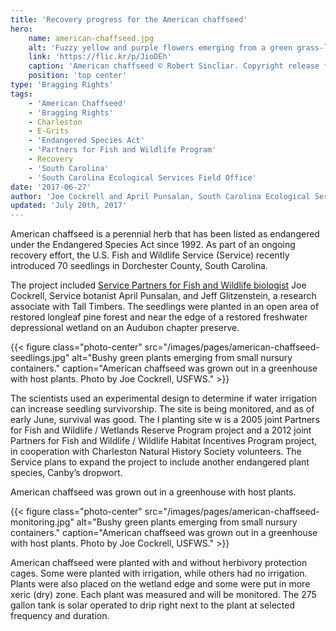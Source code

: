 ```yaml
---
title: 'Recovery progress for the American chaffseed'
hero:
    name: american-chaffseed.jpg
    alt: 'Fuzzy yellow and purple flowers emerging from a green grass-like stalk.'
    link: 'https://flic.kr/p/JioDEh'
    caption: 'American chaffseed © Robert Sincliar. Copyright release form S://EA/Photo Permissions/american-chaffseed.pdf'
    position: 'top center'
type: 'Bragging Rights'
tags:
    - 'American Chaffseed'
    - 'Bragging Rights'
    - Charleston
    - E-Grits
    - 'Endangered Species Act'
    - 'Partners for Fish and Wildlife Program'
    - Recovery
    - 'South Carolina'
    - 'South Carolina Ecological Services Field Office'
date: '2017-06-27'
author: 'Joe Cockrell and April Punsalan, South Carolina Ecological Services Field Office'
updated: 'July 20th, 2017'
---
```


American chaffseed is a perennial herb that has been listed as endangered under the Endangered Species Act since 1992. As part of an ongoing recovery effort, the U.S. Fish and Wildlife Service (Service) recently introduced 70 seedlings in Dorchester County, South Carolina.

The project included [Service Partners for Fish and Wildlife biologist](/our-services/partners-program/) Joe Cockrell, Service botanist April Punsalan, and Jeff Glitzenstein, a research associate with Tall Timbers. The seedlings were planted in an open area of restored longleaf pine forest and near the edge of a restored freshwater depressional wetland on an Audubon chapter preserve.  

{{< figure class="photo-center" src="/images/pages/american-chaffseed-seedlings.jpg" alt="Bushy green plants emerging from small nursury containers." caption="American chaffseed was grown out in a greenhouse with host plants. Photo by Joe Cockrell, USFWS." >}}

The scientists used an experimental design to determine if water irrigation can increase seedling survivorship. The site is being monitored, and as of early June, survival was good.  The l planting site w is a 2005 joint Partners for Fish and Wildlife / Wetlands Reserve Program project and a 2012 joint Partners for Fish and Wildlife / Wildlife Habitat Incentives Program project, in cooperation with Charleston Natural History Society volunteers.  The Service plans to expand the project to include another endangered plant species, Canby’s dropwort. 

American chaffseed was grown out in a greenhouse with host plants.

{{< figure class="photo-center" src="/images/pages/american-chaffseed-monitoring.jpg" alt="Bushy green plants emerging from small nursury containers." caption="American chaffseed was grown out in a greenhouse with host plants. Photo by Joe Cockrell, USFWS." >}}

American chaffseed were planted with and without herbivory protection cages.  Some were planted with irrigation, while others had no irrigation.  Plants were also placed on the wetland edge and some were put in more xeric (dry) zone.  Each plant was measured and will be monitored.  The 275 gallon tank is solar operated to drip right next to the plant at selected frequency and duration.  
